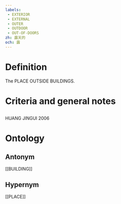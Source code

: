 ```yaml
---
labels: 
 - EXTERIOR
 - EXTERNAL
 - OUTER
 - OUTDOOR
 - OUT-OF-DOORS
zh: 露天的
och: 露
---
```


# Definition
The PLACE OUTSIDE BUILDINGS.
# Criteria and general notes
## 
HUANG JINGUI 2006
# Ontology

## Antonym
[[BUILDING]]
## Hypernym
[[PLACE]]